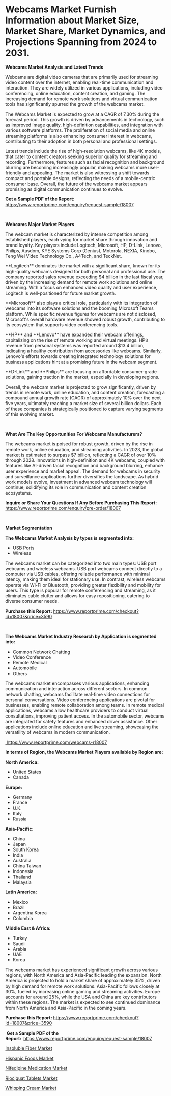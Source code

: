 <p><h1>Webcams Market Furnish Information about Market Size, Market Share, Market Dynamics, and Projections Spanning from 2024 to 2031.</h1></p><p><strong>Webcams Market Analysis and Latest Trends</strong></p>
<p><p>Webcams are digital video cameras that are primarily used for streaming video content over the internet, enabling real-time communication and interaction. They are widely utilized in various applications, including video conferencing, online education, content creation, and gaming. The increasing demand for remote work solutions and virtual communication tools has significantly spurred the growth of the webcams market.</p><p>The Webcams Market is expected to grow at a CAGR of 7.30% during the forecast period. This growth is driven by advancements in technology, such as improved image quality, high-definition capabilities, and integration with various software platforms. The proliferation of social media and online streaming platforms is also enhancing consumer interest in webcams, contributing to their adoption in both personal and professional settings.</p><p>Latest trends include the rise of high-resolution webcams, like 4K models, that cater to content creators seeking superior quality for streaming and recording. Furthermore, features such as facial recognition and background blurring are becoming increasingly popular, making webcams more user-friendly and appealing. The market is also witnessing a shift towards compact and portable designs, reflecting the needs of a mobile-centric consumer base. Overall, the future of the webcams market appears promising as digital communication continues to evolve.</p></p>
<p><strong>Get a Sample PDF of the Report:&nbsp;</strong> <a href="https://www.reportprime.com/enquiry/request-sample/18007?utm_campaign=1137&utm_medium=2&utm_source=Github&utm_content=ia&utm_term=20112024&utm_id=webcams">https://www.reportprime.com/enquiry/request-sample/18007</a></p>
<p>&nbsp;</p>
<p><strong>Webcams Major Market Players</strong></p>
<p><p>The webcam market is characterized by intense competition among established players, each vying for market share through innovation and brand loyalty. Key players include Logitech, Microsoft, HP, D-Link, Lenovo, Philips, Ausdom, KYE Systems Corp (Genius), Motorola, NEXIA, Kinobo, Teng Wei Video Technology Co., A4Tech, and TeckNet.</p><p>**Logitech** dominates the market with a significant share, known for its high-quality webcams designed for both personal and professional use. The company reported sales revenue exceeding $4 billion in the last fiscal year, driven by the increasing demand for remote work solutions and online streaming. With a focus on enhanced video quality and user experience, Logitech is well-positioned for future market growth.</p><p>**Microsoft** also plays a critical role, particularly with its integration of webcams into its software solutions and the booming Microsoft Teams platform. While specific revenue figures for webcams are not disclosed, Microsoft's overall hardware revenue showed robust growth, contributing to its ecosystem that supports video conferencing tools.</p><p>**HP** and **Lenovo** have expanded their webcam offerings, capitalizing on the rise of remote working and virtual meetings. HP’s revenue from personal systems was reported around $13.4 billion, indicating a healthy contribution from accessories like webcams. Similarly, Lenovo's efforts towards creating integrated technology solutions for business applications hint at a promising future in the webcam segment.</p><p>**D-Link** and **Philips** are focusing on affordable consumer-grade solutions, gaining traction in the market, especially in developing regions.</p><p>Overall, the webcam market is projected to grow significantly, driven by trends in remote work, online education, and content creation, forecasting a compound annual growth rate (CAGR) of approximately 10% over the next five years, ultimately reaching a market size of several billion dollars. Each of these companies is strategically positioned to capture varying segments of this evolving market.</p></p>
<p>&nbsp;</p>
<p><strong>What Are The Key Opportunities For Webcams Manufacturers?</strong></p>
<p><p>The webcams market is poised for robust growth, driven by the rise in remote work, online education, and streaming activities. In 2023, the global market is estimated to surpass $7 billion, reflecting a CAGR of over 10% through 2028. Innovations in high-definition and 4K webcams, coupled with features like AI-driven facial recognition and background blurring, enhance user experience and market appeal. The demand for webcams in security and surveillance applications further diversifies the landscape. As hybrid work models evolve, investment in advanced webcam technology will continue, solidifying its role in communication and content creation ecosystems.</p></p>
<p><strong>Inquire or Share Your Questions If Any Before Purchasing This Report:</strong> <a href="https://www.reportprime.com/enquiry/pre-order/18007?utm_campaign=1137&utm_medium=2&utm_source=Github&utm_content=ia&utm_term=20112024&utm_id=webcams">https://www.reportprime.com/enquiry/pre-order/18007</a></p>
<p>&nbsp;</p>
<p><strong>Market Segmentation</strong></p>
<p><strong>The Webcams Market Analysis by types is segmented into:</strong></p>
<p><ul><li>USB Ports</li><li>Wireless</li></ul></p>
<p><p>The webcams market can be categorized into two main types: USB port webcams and wireless webcams. USB port webcams connect directly to a computer via USB cables, offering reliable performance with minimal latency, making them ideal for stationary use. In contrast, wireless webcams operate via Wi-Fi or Bluetooth, providing greater flexibility and mobility for users. This type is popular for remote conferencing and streaming, as it eliminates cable clutter and allows for easy repositioning, catering to diverse consumer needs.</p></p>
<p><strong>Purchase this Report:&nbsp;</strong><a href="https://www.reportprime.com/checkout?id=18007&price=3590&utm_campaign=1137&utm_medium=2&utm_source=Github&utm_content=ia&utm_term=20112024&utm_id=webcams">https://www.reportprime.com/checkout?id=18007&price=3590</a></p>
<p>&nbsp;</p>
<p><strong>The Webcams Market Industry Research by Application is segmented into:</strong></p>
<p><ul><li>Common Network Chatting</li><li>Video Conference</li><li>Remote Medical</li><li>Automobile</li><li>Others</li></ul></p>
<p><p>The webcams market encompasses various applications, enhancing communication and interaction across different sectors. In common network chatting, webcams facilitate real-time video connections for personal conversations. Video conferencing applications are pivotal for businesses, enabling remote collaboration among teams. In remote medical applications, webcams allow healthcare providers to conduct virtual consultations, improving patient access. In the automobile sector, webcams are integrated for safety features and enhanced driver assistance. Other applications include online education and live streaming, showcasing the versatility of webcams in modern communication.</p></p>
<p><a href="https://www.reportprime.com/webcams-r18007?utm_campaign=1137&utm_medium=2&utm_source=Github&utm_content=ia&utm_term=20112024&utm_id=webcams">&nbsp;https://www.reportprime.com/webcams-r18007</a></p>
<p><strong>In terms of Region, the Webcams Market Players available by Region are:</strong></p>
<p>
    <p> <strong> North America: </strong>
        <ul>
            <li>United States</li>
            <li>Canada</li>
        </ul>
        </p> 
    <p> <strong> Europe: </strong>
        <ul>
            <li>Germany</li>
            <li>France</li>
            <li>U.K.</li>
            <li>Italy</li>
            <li>Russia</li>
        </ul>
        </p> 
    <p> <strong> Asia-Pacific: </strong>
        <ul>
            <li>China</li>
            <li>Japan</li>
            <li>South Korea</li>
            <li>India</li>
            <li>Australia</li>
            <li>China Taiwan</li>
            <li>Indonesia</li>
            <li>Thailand</li>
            <li>Malaysia</li>
        </ul>
        </p> 
    <p> <strong> Latin America: </strong>
        <ul>
            <li>Mexico</li>
            <li>Brazil</li>
            <li>Argentina Korea</li>
            <li>Colombia</li>
        </ul>
        </p> 
    <p> <strong> Middle East & Africa: </strong>
        <ul>
            <li>Turkey</li>
            <li>Saudi</li>
            <li>Arabia</li>
            <li>UAE</li>
            <li>Korea</li>
        </ul>
    </p>
    </p>
<p><p>The webcams market has experienced significant growth across various regions, with North America and Asia-Pacific leading the expansion. North America is projected to hold a market share of approximately 35%, driven by high demand for remote work solutions. Asia-Pacific follows closely at 30%, fueled by increasing online gaming and streaming activities. Europe accounts for around 25%, while the USA and China are key contributors within these regions. The market is expected to see continued dominance from North America and Asia-Pacific in the coming years.</p></p>
<p><strong>Purchase this Report: </strong><a href="https://www.reportprime.com/checkout?id=18007&price=3590&utm_campaign=1137&utm_medium=2&utm_source=Github&utm_content=ia&utm_term=20112024&utm_id=webcams">https://www.reportprime.com/checkout?id=18007&price=3590</a></p>
<p>&nbsp;<strong>Get a Sample PDF of the Report:&nbsp;&nbsp;</strong><a href="https://www.reportprime.com/enquiry/request-sample/18007?utm_campaign=1137&utm_medium=2&utm_source=Github&utm_content=ia&utm_term=20112024&utm_id=webcams">https://www.reportprime.com/enquiry/request-sample/18007</a></p>
<p><strong></strong></p>
<p><p><a href="https://www.linkedin.com/pulse/insoluble-fiber-market-demand-revenue-growth-83-cagr-forecast-zfsof?utm_campaign=1137&utm_medium=2&utm_source=Github&utm_content=ia&utm_term=20112024&utm_id=webcams">Insoluble Fiber Market</a></p><p><a href="https://www.linkedin.com/pulse/comprehensive-report-hispanic-foods-market-size-from-2024-i4lpe?utm_campaign=1137&utm_medium=2&utm_source=Github&utm_content=ia&utm_term=20112024&utm_id=webcams">Hispanic Foods Market</a></p><p><a href="https://issuu.com/reportprime-2/docs/nifedipine-medication-market-size-2_cb52b67b8ed000?utm_campaign=1137&utm_medium=2&utm_source=Github&utm_content=ia&utm_term=20112024&utm_id=webcams">Nifedipine Medication Market</a></p><p><a href="https://issuu.com/reportprime-2/docs/riociguat-tablets-market-size-2030._6fdcc14a8698b3?utm_campaign=1137&utm_medium=2&utm_source=Github&utm_content=ia&utm_term=20112024&utm_id=webcams">Riociguat Tablets Market</a></p><p><a href="https://www.linkedin.com/pulse/competitive-landscape-whipping-cream-market-strong-growth-3el7f?utm_campaign=1137&utm_medium=2&utm_source=Github&utm_content=ia&utm_term=20112024&utm_id=webcams">Whipping Cream Market</a></p></p>